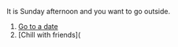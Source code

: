 It is Sunday afternoon and you want to go outside.

1. [Go to a date](date/go-to-date.md)  
2. [Chill with friends](